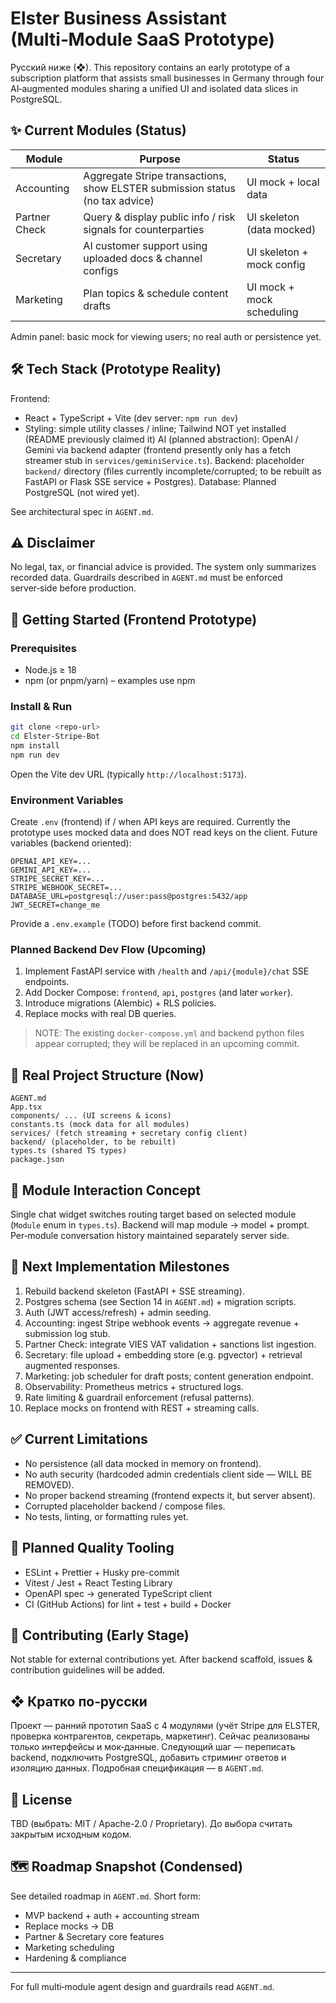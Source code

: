 # Elster Business Assistant (Multi‑Module SaaS Prototype)

Русский ниже (❖). This repository contains an early prototype of a subscription platform that assists small businesses in Germany through four AI‑augmented modules sharing a unified UI and isolated data slices in PostgreSQL.

## ✨ Current Modules (Status)
| Module | Purpose | Status |
|--------|---------|--------|
| Accounting | Aggregate Stripe transactions, show ELSTER submission status (no tax advice) | UI mock + local data |
| Partner Check | Query & display public info / risk signals for counterparties | UI skeleton (data mocked) |
| Secretary | AI customer support using uploaded docs & channel configs | UI skeleton + mock config |
| Marketing | Plan topics & schedule content drafts | UI mock + mock scheduling |

Admin panel: basic mock for viewing users; no real auth or persistence yet.

## 🛠️ Tech Stack (Prototype Reality)
Frontend:
* React + TypeScript + Vite (dev server: `npm run dev`)
* Styling: simple utility classes / inline; Tailwind NOT yet installed (README previously claimed it)
AI (planned abstraction): OpenAI / Gemini via backend adapter (frontend presently only has a fetch streamer stub in `services/geminiService.ts`).
Backend: placeholder `backend/` directory (files currently incomplete/corrupted; to be rebuilt as FastAPI or Flask SSE service + Postgres).
Database: Planned PostgreSQL (not wired yet).

See architectural spec in `AGENT.md`.

## ⚠️ Disclaimer
No legal, tax, or financial advice is provided. The system only summarizes recorded data. Guardrails described in `AGENT.md` must be enforced server‑side before production.

## 🚀 Getting Started (Frontend Prototype)

### Prerequisites
* Node.js ≥ 18
* npm (or pnpm/yarn) – examples use npm

### Install & Run
```bash
git clone <repo-url>
cd Elster-Stripe-Bot
npm install
npm run dev
```
Open the Vite dev URL (typically `http://localhost:5173`).

### Environment Variables
Create `.env` (frontend) if / when API keys are required. Currently the prototype uses mocked data and does NOT read keys on the client. Future variables (backend oriented):
```
OPENAI_API_KEY=...
GEMINI_API_KEY=...
STRIPE_SECRET_KEY=...
STRIPE_WEBHOOK_SECRET=...
DATABASE_URL=postgresql://user:pass@postgres:5432/app
JWT_SECRET=change_me
``` 
Provide a `.env.example` (TODO) before first backend commit.

### Planned Backend Dev Flow (Upcoming)
1. Implement FastAPI service with `/health` and `/api/{module}/chat` SSE endpoints.
2. Add Docker Compose: `frontend`, `api`, `postgres` (and later `worker`).
3. Introduce migrations (Alembic) + RLS policies.
4. Replace mocks with real DB queries.

> NOTE: The existing `docker-compose.yml` and backend python files appear corrupted; they will be replaced in an upcoming commit.

## 📂 Real Project Structure (Now)
```
AGENT.md
App.tsx
components/ ... (UI screens & icons)
constants.ts (mock data for all modules)
services/ (fetch streaming + secretary config client)
backend/ (placeholder, to be rebuilt)
types.ts (shared TS types)
package.json
```

## 🔄 Module Interaction Concept
Single chat widget switches routing target based on selected module (`Module` enum in `types.ts`). Backend will map module → model + prompt. Per‑module conversation history maintained separately server side.

## 🧱 Next Implementation Milestones
1. Rebuild backend skeleton (FastAPI + SSE streaming).
2. Postgres schema (see Section 14 in `AGENT.md`) + migration scripts.
3. Auth (JWT access/refresh) + admin seeding.
4. Accounting: ingest Stripe webhook events → aggregate revenue + submission log stub.
5. Partner Check: integrate VIES VAT validation + sanctions list ingestion.
6. Secretary: file upload + embedding store (e.g. pgvector) + retrieval augmented responses.
7. Marketing: job scheduler for draft posts; content generation endpoint.
8. Observability: Prometheus metrics + structured logs.
9. Rate limiting & guardrail enforcement (refusal patterns).
10. Replace mocks on frontend with REST + streaming calls.

## ✅ Current Limitations
* No persistence (all data mocked in memory on frontend).
* No auth security (hardcoded admin credentials client side — WILL BE REMOVED).
* No proper backend streaming (frontend expects it, but server absent).
* Corrupted placeholder backend / compose files.
* No tests, linting, or formatting rules yet.

## 🧪 Planned Quality Tooling
* ESLint + Prettier + Husky pre-commit
* Vitest / Jest + React Testing Library
* OpenAPI spec → generated TypeScript client
* CI (GitHub Actions) for lint + test + build + Docker

## 🤝 Contributing (Early Stage)
Not stable for external contributions yet. After backend scaffold, issues & contribution guidelines will be added.

## ❖ Кратко по‑русски
Проект — ранний прототип SaaS с 4 модулями (учёт Stripe для ELSTER, проверка контрагентов, секретарь, маркетинг). Сейчас реализованы только интерфейсы и мок‑данные. Следующий шаг — переписать backend, подключить PostgreSQL, добавить стриминг ответов и изоляцию данных. Подробная спецификация — в `AGENT.md`.

## 📄 License
TBD (выбрать: MIT / Apache-2.0 / Proprietary). До выбора считать закрытым исходным кодом.

## 🗺️ Roadmap Snapshot (Condensed)
See detailed roadmap in `AGENT.md`. Short form:
* MVP backend + auth + accounting stream
* Replace mocks → DB
* Partner & Secretary core features
* Marketing scheduling
* Hardening & compliance

---
For full multi‑module agent design and guardrails read `AGENT.md`.
